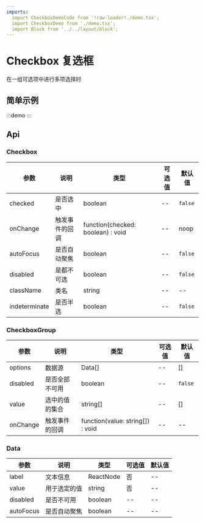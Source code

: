 ```yaml
---
imports:
  import CheckboxDemoCode from '!raw-loader!./demo.tsx';
  import CheckboxDemo from './demo.tsx';
  import Block from '../../layout/block';
---
```


# Checkbox 复选框

在一组可选项中进行多项选择时

## 简单示例

:::demo
<Block code={CheckboxDemoCode} des="复选框">
  <CheckboxDemo />
</Block>
:::

## Api

### Checkbox

| 参数     | 说明              | 类型   | 可选值 | 默认值 |
| -------- | ----------------- | ------ | ------ | ------ |
| checked | 是否选中 | boolean | -- | `false`
| onChange | 触发事件的回调 | function(checked: boolean) : void | -- | noop
| autoFocus | 是否自动聚焦 | boolean | -- | `false`
| disabled | 是都不可选 | boolean | -- | `false`
| className | 类名 | string | -- | --
| indeterminate | 是否半选 | boolean | -- | `false`

### CheckboxGroup

| 参数     | 说明              | 类型   | 可选值 | 默认值 |
| -------- | ----------------- | ------ | ------ | ------ |
| options | 数据源 | Data[] | -- | []
| disabled | 是否全部不可用 | boolean | -- | `false`
| value | 选中的值的集合 | string[] | -- | []
| onChange | 触发事件的回调 | function(value: string[]) : void | -- | --

### Data

| 参数     | 说明              | 类型   | 可选值 | 默认值 |
| -------- | ----------------- | ------ | ------ | ------ |
| label | 文本信息 | ReactNode | 否 | --
| value | 用于选定的值 | string | 否 | --
| disabled | 是否不可用 | boolean | -- | --
| autoFocus | 是否自动聚焦 | boolean | -- | --